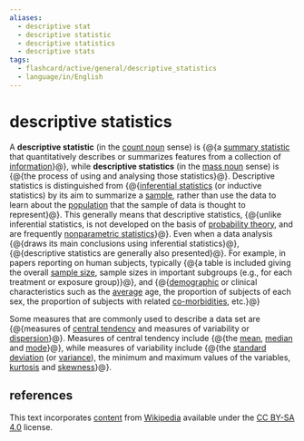 ```yaml
---
aliases:
  - descriptive stat
  - descriptive statistic
  - descriptive statistics
  - descriptive stats
tags:
  - flashcard/active/general/descriptive_statistics
  - language/in/English
---
```


# descriptive statistics

A __descriptive statistic__ (in the [count noun](count%20noun.md) sense) is {@{a [summary statistic](summary%20statistics.md) that quantitatively describes or summarizes features from a collection of [information](information.md)}@}, while __descriptive statistics__ (in the [mass noun](mass%20noun.md) sense) is {@{the process of using and analysing those statistics}@}. Descriptive statistics is distinguished from {@{[inferential statistics](statistical%20inference.md) (or inductive statistics) by its aim to summarize a [sample](sampling%20(statistics).md), rather than use the data to learn about the [population](statistical%20population.md) that the sample of data is thought to represent}@}. This generally means that descriptive statistics, {@{unlike inferential statistics, is not developed on the basis of [probability theory](probability%20theory.md), and are frequently [nonparametric statistics](nonparametric%20statistics.md)}@}. Even when a data analysis {@{draws its main conclusions using inferential statistics}@}, {@{descriptive statistics are generally also presented}@}. For example, in papers reporting on human subjects, typically {@{a table is included giving the overall [sample size](sample%20size%20determination.md), sample sizes in important subgroups (e.g., for each treatment or exposure group)}@}, and {@{[demographic](demography.md) or clinical characteristics such as the [average](average.md) age, the proportion of subjects of each sex, the proportion of subjects with related [co-morbidities](comorbidity.md), etc.}@} <!--SR:!2025-06-15,214,310!2025-05-16,181,310!2024-12-03,72,310!2024-12-23,74,270!2025-01-02,86,290!2025-06-28,231,330!2025-02-04,112,290!2025-02-06,105,290-->

Some measures that are commonly used to describe a data set are {@{measures of [central tendency](central%20tendency.md) and measures of variability or [dispersion](statistical%20dispersion.md)}@}. Measures of central tendency include {@{the [mean](mean.md), [median](median.md) and [mode](mode%20(statistics).md)}@}, while measures of variability include {@{the [standard deviation](standard%20deviation.md) (or [variance](variance.md)), the minimum and maximum values of the variables, [kurtosis](kurtosis.md) and [skewness](skewness.md)}@}. <!--SR:!2025-07-01,232,330!2025-07-10,240,330!2025-03-25,137,290-->

## references

This text incorporates [content](https://en.wikipedia.org/wiki/descriptive_statistics) from [Wikipedia](Wikipedia.md) available under the [CC BY-SA 4.0](https://creativecommons.org/licenses/by-sa/4.0/) license.
